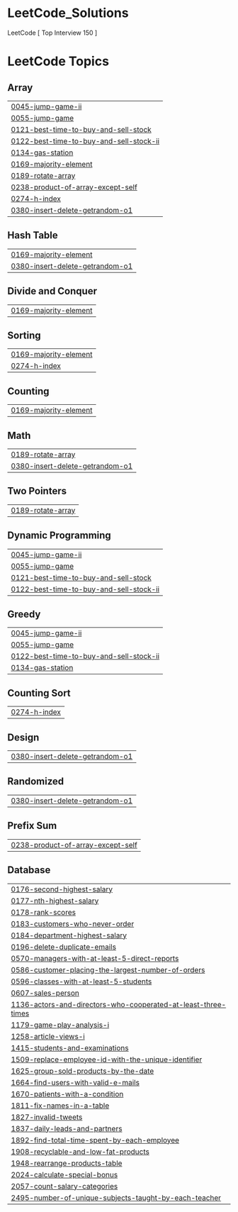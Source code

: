 # LeetCode_Solutions
LeetCode  [ Top Interview 150 ]

<!---LeetCode Topics Start-->
# LeetCode Topics
## Array
|  |
| ------- |
| [0045-jump-game-ii](https://github.com/kariMMeshal/LeetCode_Solutions/tree/master/0045-jump-game-ii) |
| [0055-jump-game](https://github.com/kariMMeshal/LeetCode_Solutions/tree/master/0055-jump-game) |
| [0121-best-time-to-buy-and-sell-stock](https://github.com/kariMMeshal/LeetCode_Solutions/tree/master/0121-best-time-to-buy-and-sell-stock) |
| [0122-best-time-to-buy-and-sell-stock-ii](https://github.com/kariMMeshal/LeetCode_Solutions/tree/master/0122-best-time-to-buy-and-sell-stock-ii) |
| [0134-gas-station](https://github.com/kariMMeshal/LeetCode_Solutions/tree/master/0134-gas-station) |
| [0169-majority-element](https://github.com/kariMMeshal/LeetCode_Solutions/tree/master/0169-majority-element) |
| [0189-rotate-array](https://github.com/kariMMeshal/LeetCode_Solutions/tree/master/0189-rotate-array) |
| [0238-product-of-array-except-self](https://github.com/kariMMeshal/LeetCode_Solutions/tree/master/0238-product-of-array-except-self) |
| [0274-h-index](https://github.com/kariMMeshal/LeetCode_Solutions/tree/master/0274-h-index) |
| [0380-insert-delete-getrandom-o1](https://github.com/kariMMeshal/LeetCode_Solutions/tree/master/0380-insert-delete-getrandom-o1) |
## Hash Table
|  |
| ------- |
| [0169-majority-element](https://github.com/kariMMeshal/LeetCode_Solutions/tree/master/0169-majority-element) |
| [0380-insert-delete-getrandom-o1](https://github.com/kariMMeshal/LeetCode_Solutions/tree/master/0380-insert-delete-getrandom-o1) |
## Divide and Conquer
|  |
| ------- |
| [0169-majority-element](https://github.com/kariMMeshal/LeetCode_Solutions/tree/master/0169-majority-element) |
## Sorting
|  |
| ------- |
| [0169-majority-element](https://github.com/kariMMeshal/LeetCode_Solutions/tree/master/0169-majority-element) |
| [0274-h-index](https://github.com/kariMMeshal/LeetCode_Solutions/tree/master/0274-h-index) |
## Counting
|  |
| ------- |
| [0169-majority-element](https://github.com/kariMMeshal/LeetCode_Solutions/tree/master/0169-majority-element) |
## Math
|  |
| ------- |
| [0189-rotate-array](https://github.com/kariMMeshal/LeetCode_Solutions/tree/master/0189-rotate-array) |
| [0380-insert-delete-getrandom-o1](https://github.com/kariMMeshal/LeetCode_Solutions/tree/master/0380-insert-delete-getrandom-o1) |
## Two Pointers
|  |
| ------- |
| [0189-rotate-array](https://github.com/kariMMeshal/LeetCode_Solutions/tree/master/0189-rotate-array) |
## Dynamic Programming
|  |
| ------- |
| [0045-jump-game-ii](https://github.com/kariMMeshal/LeetCode_Solutions/tree/master/0045-jump-game-ii) |
| [0055-jump-game](https://github.com/kariMMeshal/LeetCode_Solutions/tree/master/0055-jump-game) |
| [0121-best-time-to-buy-and-sell-stock](https://github.com/kariMMeshal/LeetCode_Solutions/tree/master/0121-best-time-to-buy-and-sell-stock) |
| [0122-best-time-to-buy-and-sell-stock-ii](https://github.com/kariMMeshal/LeetCode_Solutions/tree/master/0122-best-time-to-buy-and-sell-stock-ii) |
## Greedy
|  |
| ------- |
| [0045-jump-game-ii](https://github.com/kariMMeshal/LeetCode_Solutions/tree/master/0045-jump-game-ii) |
| [0055-jump-game](https://github.com/kariMMeshal/LeetCode_Solutions/tree/master/0055-jump-game) |
| [0122-best-time-to-buy-and-sell-stock-ii](https://github.com/kariMMeshal/LeetCode_Solutions/tree/master/0122-best-time-to-buy-and-sell-stock-ii) |
| [0134-gas-station](https://github.com/kariMMeshal/LeetCode_Solutions/tree/master/0134-gas-station) |
## Counting Sort
|  |
| ------- |
| [0274-h-index](https://github.com/kariMMeshal/LeetCode_Solutions/tree/master/0274-h-index) |
## Design
|  |
| ------- |
| [0380-insert-delete-getrandom-o1](https://github.com/kariMMeshal/LeetCode_Solutions/tree/master/0380-insert-delete-getrandom-o1) |
## Randomized
|  |
| ------- |
| [0380-insert-delete-getrandom-o1](https://github.com/kariMMeshal/LeetCode_Solutions/tree/master/0380-insert-delete-getrandom-o1) |
## Prefix Sum
|  |
| ------- |
| [0238-product-of-array-except-self](https://github.com/kariMMeshal/LeetCode_Solutions/tree/master/0238-product-of-array-except-self) |
## Database
|  |
| ------- |
| [0176-second-highest-salary](https://github.com/kariMMeshal/LeetCode_Solutions/tree/master/0176-second-highest-salary) |
| [0177-nth-highest-salary](https://github.com/kariMMeshal/LeetCode_Solutions/tree/master/0177-nth-highest-salary) |
| [0178-rank-scores](https://github.com/kariMMeshal/LeetCode_Solutions/tree/master/0178-rank-scores) |
| [0183-customers-who-never-order](https://github.com/kariMMeshal/LeetCode_Solutions/tree/master/0183-customers-who-never-order) |
| [0184-department-highest-salary](https://github.com/kariMMeshal/LeetCode_Solutions/tree/master/0184-department-highest-salary) |
| [0196-delete-duplicate-emails](https://github.com/kariMMeshal/LeetCode_Solutions/tree/master/0196-delete-duplicate-emails) |
| [0570-managers-with-at-least-5-direct-reports](https://github.com/kariMMeshal/LeetCode_Solutions/tree/master/0570-managers-with-at-least-5-direct-reports) |
| [0586-customer-placing-the-largest-number-of-orders](https://github.com/kariMMeshal/LeetCode_Solutions/tree/master/0586-customer-placing-the-largest-number-of-orders) |
| [0596-classes-with-at-least-5-students](https://github.com/kariMMeshal/LeetCode_Solutions/tree/master/0596-classes-with-at-least-5-students) |
| [0607-sales-person](https://github.com/kariMMeshal/LeetCode_Solutions/tree/master/0607-sales-person) |
| [1136-actors-and-directors-who-cooperated-at-least-three-times](https://github.com/kariMMeshal/LeetCode_Solutions/tree/master/1136-actors-and-directors-who-cooperated-at-least-three-times) |
| [1179-game-play-analysis-i](https://github.com/kariMMeshal/LeetCode_Solutions/tree/master/1179-game-play-analysis-i) |
| [1258-article-views-i](https://github.com/kariMMeshal/LeetCode_Solutions/tree/master/1258-article-views-i) |
| [1415-students-and-examinations](https://github.com/kariMMeshal/LeetCode_Solutions/tree/master/1415-students-and-examinations) |
| [1509-replace-employee-id-with-the-unique-identifier](https://github.com/kariMMeshal/LeetCode_Solutions/tree/master/1509-replace-employee-id-with-the-unique-identifier) |
| [1625-group-sold-products-by-the-date](https://github.com/kariMMeshal/LeetCode_Solutions/tree/master/1625-group-sold-products-by-the-date) |
| [1664-find-users-with-valid-e-mails](https://github.com/kariMMeshal/LeetCode_Solutions/tree/master/1664-find-users-with-valid-e-mails) |
| [1670-patients-with-a-condition](https://github.com/kariMMeshal/LeetCode_Solutions/tree/master/1670-patients-with-a-condition) |
| [1811-fix-names-in-a-table](https://github.com/kariMMeshal/LeetCode_Solutions/tree/master/1811-fix-names-in-a-table) |
| [1827-invalid-tweets](https://github.com/kariMMeshal/LeetCode_Solutions/tree/master/1827-invalid-tweets) |
| [1837-daily-leads-and-partners](https://github.com/kariMMeshal/LeetCode_Solutions/tree/master/1837-daily-leads-and-partners) |
| [1892-find-total-time-spent-by-each-employee](https://github.com/kariMMeshal/LeetCode_Solutions/tree/master/1892-find-total-time-spent-by-each-employee) |
| [1908-recyclable-and-low-fat-products](https://github.com/kariMMeshal/LeetCode_Solutions/tree/master/1908-recyclable-and-low-fat-products) |
| [1948-rearrange-products-table](https://github.com/kariMMeshal/LeetCode_Solutions/tree/master/1948-rearrange-products-table) |
| [2024-calculate-special-bonus](https://github.com/kariMMeshal/LeetCode_Solutions/tree/master/2024-calculate-special-bonus) |
| [2057-count-salary-categories](https://github.com/kariMMeshal/LeetCode_Solutions/tree/master/2057-count-salary-categories) |
| [2495-number-of-unique-subjects-taught-by-each-teacher](https://github.com/kariMMeshal/LeetCode_Solutions/tree/master/2495-number-of-unique-subjects-taught-by-each-teacher) |
<!---LeetCode Topics End-->
